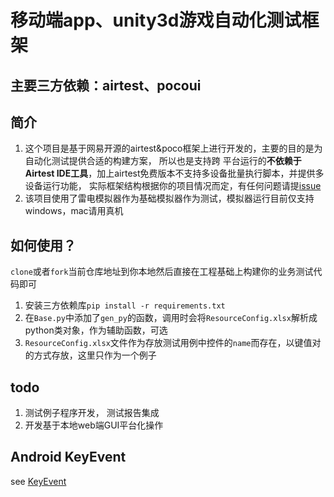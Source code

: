 # 移动端app、unity3d游戏自动化测试框架
## 主要三方依赖：airtest、pocoui
## 简介
1. 这个项目是基于网易开源的airtest&poco框架上进行开发的，主要的目的是为自动化测试提供合适的构建方案， 
所以也是支持跨 平台运行的**不依赖于Airtest IDE工具**，加上airtest免费版本不支持多设备批量执行脚本，并提供多设备运行功能，
实际框架结构根据你的项目情况而定，有任何问题请提[issue](https://github.com/leafyin/mobile-u3d-test/issues)
2. 该项目使用了雷电模拟器作为基础模拟器作为测试，模拟器运行目前仅支持windows，mac请用真机

## 如何使用？
`clone`或者`fork`当前仓库地址到你本地然后直接在工程基础上构建你的业务测试代码即可
1. 安装三方依赖库`pip install -r requirements.txt `
2. 在`Base.py`中添加了`gen_py`的函数，调用时会将`ResourceConfig.xlsx`解析成python类对象，作为辅助函数，可选 
3. `ResourceConfig.xlsx`文件作为存放测试用例中控件的`name`而存在，以键值对的方式存放，这里只作为一个例子

## todo
1. 测试例子程序开发， 测试报告集成
2. 开发基于本地web端GUI平台化操作

## Android KeyEvent
see [KeyEvent](https://developer.android.com/reference/android/view/KeyEvent)